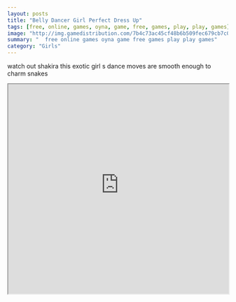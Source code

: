 ```yaml
---
layout: posts
title: "Belly Dancer Girl Perfect Dress Up"
tags: [free, online, games, oyna, game, free, games, play, play, games]
image: "http://img.gamedistribution.com/7b4c73ac45cf48b6b509fec679cb7c0f.jpg"
summary: "  free online games oyna game free games play play games"
category: "Girls"
---
```


watch out shakira this exotic girl s dance moves are smooth enough to charm snakes

<iframe width="100%" height="480px;" src="http://flash.gamedistribution.com?game=7b4c73ac45cf48b6b509fec679cb7c0f"></iframe>